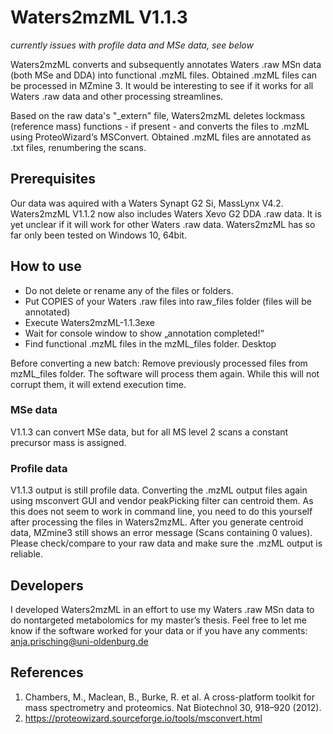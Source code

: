 # Waters2mzML V1.1.3

*currently issues with profile data and MSe data, see below*


Waters2mzML converts and subsequently annotates Waters .raw MSn data (both MSe and DDA) into functional .mzML files. Obtained .mzML files can be processed in MZmine 3. It would be interesting to see if it works for all Waters .raw data and other processing streamlines.

Based on the raw data's "_extern" file, Waters2mzML deletes lockmass (reference mass) functions - if present - and converts the files to .mzML using ProteoWizard‘s MSConvert. Obtained .mzML files are annotated as .txt files, renumbering the scans.

## Prerequisites
Our data was aquired with a Waters Synapt G2 Si, MassLynx V4.2. Waters2mzML V1.1.2 now also includes Waters Xevo G2 DDA .raw data.
It is yet unclear if it will work for other Waters .raw data.
Waters2mzML has so far only been tested on Windows 10, 64bit.

## How to use
-	Do not delete or rename any of the files or folders.
-	Put COPIES of your Waters .raw files into raw_files folder (files will be annotated)
-	Execute Waters2mzML-1.1.3exe
-	Wait for console window to show „annotation completed!“
-	Find functional .mzML files in the mzML_files folder. Desktop

Before converting a new batch: Remove previously processed files from mzML_files folder. The software will process them again. While this will not corrupt them, it will extend execution time.

### MSe data

V1.1.3 can convert MSe data, but for all MS level 2 scans a constant precursor mass is assigned.

### Profile data

V1.1.3 output is still profile data. Converting the .mzML output files again using msconvert GUI and vendor peakPicking filter can centroid them. As this does not seem to work in command line, you need to do this yourself after processing the files in Waters2mzML.
After you generate centroid data, MZmine3 still shows an error message (Scans containing 0 values). Please check/compare to your raw data and make sure the .mzML output is reliable.

## Developers

I developed Waters2mzML in an effort to use my Waters .raw MSn data to do nontargeted metabolomics for my master’s thesis. Feel free to let me know if the software worked for your data or if you have any comments:
anja.prisching@uni-oldenburg.de


## References

1.	Chambers, M., Maclean, B., Burke, R. et al. A cross-platform toolkit for mass spectrometry and proteomics. Nat Biotechnol 30, 918–920 (2012).
2.	https://proteowizard.sourceforge.io/tools/msconvert.html  
